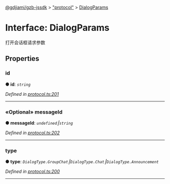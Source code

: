 [@gdjiami/gzb-jssdk](../README.md) > ["protocol"](../modules/_protocol_.md) > [DialogParams](../interfaces/_protocol_.dialogparams.md)



# Interface: DialogParams


打开会话框请求参数


## Properties
<a id="id"></a>

###  id

**●  id**:  *`string`* 

*Defined in [protocol.ts:201](https://github.com/GDJiaMi/gzb-jssdk/blob/6a995d9/src/protocol.ts#L201)*





___

<a id="messageid"></a>

### «Optional» messageId

**●  messageId**:  *`undefined`⎮`string`* 

*Defined in [protocol.ts:202](https://github.com/GDJiaMi/gzb-jssdk/blob/6a995d9/src/protocol.ts#L202)*





___

<a id="type"></a>

###  type

**●  type**:  *`DialogType.GroupChat`⎮`DialogType.Chat`⎮`DialogType.Announcement`* 

*Defined in [protocol.ts:200](https://github.com/GDJiaMi/gzb-jssdk/blob/6a995d9/src/protocol.ts#L200)*





___


